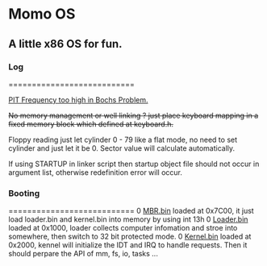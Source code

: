 Momo OS
=====

## A little x86 OS for fun.

### Log
===========================

[PIT Frequency too high in Bochs Problem.](http://forum.osdev.org/viewtopic.php?f=1&t=27574)

~~No memory management or well linking ? just place keyboard mapping in a fixed memory block which defined at keyboard.h.~~

Floppy reading just let cylinder 0 - 79 like a flat mode, no need to set cylinder and just let it be 0. Sector value will calculate automatically.

If using STARTUP in linker script then startup object file should not occur in argument list, otherwise redefinition error will occur.

### Booting
===========================
0 [MBR.bin](./boot/mbr.asm) loaded at 0x7C00, it just load loader.bin and kernel.bin into memory by using int 13h
0 [Loader.bin](./loader/loader.c) loaded at 0x1000, loader collects computer infomation and stroe into somewhere, then switch to 32 bit protected mode.
0 [Kernel.bin](./kernel/kernel.c) loaded at 0x2000, kennel will initialize the IDT and IRQ to handle requests. Then it should perpare the API of mm, fs, io, tasks ...
